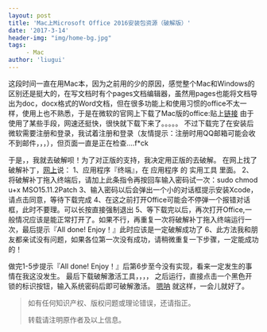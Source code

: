 ```yaml
---
layout: post
title: 'Mac上Microsoft Office 2016安装包资源（破解版）'
date: '2017-3-14'
header-img: "img/home-bg.jpg"
tags:
     - Mac
author: 'liugui'
---
```



这段时间一直在用Mac本，因为之前用的少的原因，感觉整个Mac和Windows的区别还是挺大的，在写文档时有个pages文档编辑器，虽然用pages也能将文档导出为doc，docx格式的Word文档，但在很多功能上和使用习惯的office不太一样，使用上也不熟悉，于是在微软的官网上下载了Mac版的office:贴上[链接](	
http://officecdn.microsoft.com/pr/C1297A47-86C4-4C1F-97FA-950631F94777/OfficeMac/Microsoft_Office_2016_Installer.pkg)
由于使用了某些手段，网速还挺快，很快就下载下来了。。。。。
不过下载完了在安装后微软需要注册和登录，我试着注册和登录（友情提示：注册时用QQ邮箱可能会收不到邮件，，，），但页面一直是正在检查....f*ck

于是，，我就去破解呗！为了对正版的支持，我决定用正版的去破解。
在网上找了破解补丁，[网上](http://bbs.feng.com/read-htm-tid-9704285.html)说：
1、应用程序『终端』，在 应用程序 的 实用工具 里面。
2、将破解补丁拖入终端后，请加上此条指令再按回车输入密码试一次：sudo chmod u+x MSO15.11.2Patch
3、输入密码以后会弹出一个小的对话框提示安装Xcode，请点击同意，等待下载完成
4、在这之前打开Office可能会不停弹一个报错对话框，此时不要理。可以长按直接强制退出
5、等下载完以后，再次打开Office,一般情况应该是能正常打开了。如果不行，再重复一次将破解补丁拖入终端运行一次，最后提示『All done! Enjoy！』此时应该是一定破解成功了
6、此方法我和朋友都亲试没有问题，如果各位第一次没有成功，请稍微重复一下步骤，一定能成功的！

做完1-5步提示『All done! Enjoy！』后第6步至今没有实现，看来一定发生的事情在我这没发生。
最后下载破解激活工具，，，，
之后运行，直接点击一个黑色开锁的标识按钮，输入系统密码后即可破解激活。
[嗯呐](http://jingyan.baidu.com/article/ce09321b7478072bff858f03.html)
就这样，一会儿就好了。
> 如有任何知识产权、版权问题或理论错误，还请指正。
>
> 转载请注明原作者及以上信息。
